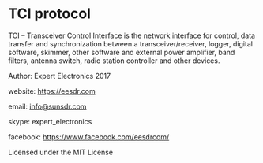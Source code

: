 ﻿TCI protocol 
===========

TCI – Transceiver Control Interface is the network interface for control, data transfer and synchronization
between a transceiver/receiver, logger, digital software, skimmer, other software and external power amplifier, band
filters, antenna switch, radio station controller and other devices.



Author: Expert Electronics 2017

website: https://eesdr.com

email: info@sunsdr.com

skype: expert_electronics

facebook: https://www.facebook.com/eesdrcom/


Licensed under the MIT License
